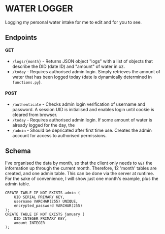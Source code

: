 # WATER LOGGER
Logging my personal water intake for me to edit and for you to see.


## Endpoints
#### GET
* `/logs/{month}` - Returns JSON object "logs" with a list of objects that describe the DID (date ID) and "amount" of water in oz.
* `/today` - Requires authorised admin login. Simply retrieves the amount of water that has been logged today (date is dynamically determined in `functions.py`).

#### POST
* `/authenticate` - Checks admin login verification of username and password. A session UID is initialised and enables login until cookie is cleared from browser.
* `/today` - Requires authorised admin login.  If some amount of water is already logged for the day, the 
* `/admin` - Should be depricated after first time use. Creates the admin account for access to authorised permissions.

## Schema
I've organised the data by month, so that the client only needs to `GET` the information up through the current month.  Therefore, 12 'month' tables are created, and one admin table.  This can be done via the server at runtime.  For the sake of convenience, I will show just one month's example, plus the admin table.
```
CREATE TABLE IF NOT EXISTS admin (
	UID SERIAL PRIMARY KEY,
	username VARCHAR(255) UNIQUE,
	encrypted_password VARCHAR(255)
);
CREATE TABLE IF NOT EXISTS january (
	DID INTEGER PRIMARY KEY,
	amount INTEGER
);
```
